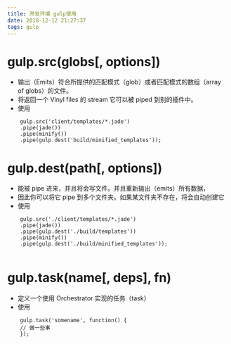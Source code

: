 ```yaml
---
title: 开发环境 gulp使用
date: 2018-12-12 21:27:37
tags: gulp
---
```


# gulp.src(globs[, options])
- 输出（Emits）符合所提供的匹配模式（glob）或者匹配模式的数组（array of globs）的文件。
- 将返回一个 Vinyl files 的 stream 它可以被 piped 到别的插件中。
- 使用
```
    gulp.src('client/templates/*.jade')
    .pipe(jade())
    .pipe(minify())
    .pipe(gulp.dest('build/minified_templates'));
```

# gulp.dest(path[, options])
- 能被 pipe 进来，并且将会写文件。并且重新输出（emits）所有数据，
- 因此你可以将它 pipe 到多个文件夹。如果某文件夹不存在，将会自动创建它
- 使用
```
    gulp.src('./client/templates/*.jade')
    .pipe(jade())
    .pipe(gulp.dest('./build/templates'))
    .pipe(minify())
    .pipe(gulp.dest('./build/minified_templates'));
    
```

# gulp.task(name[, deps], fn)
- 定义一个使用 Orchestrator 实现的任务（task）
- 使用

```
    gulp.task('somename', function() {
    // 做一些事
    });
```